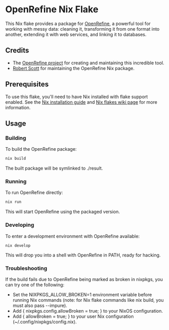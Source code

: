 # OpenRefine Nix Flake

This Nix flake provides a package for [OpenRefine](https://openrefine.org/), a powerful tool for working with messy data: cleaning it, transforming it from one format into another, extending it with web services, and linking it to databases.

## Credits

- The [OpenRefine project](https://openrefine.org/) for creating and maintaining this incredible tool.
- [Robert Scott](mailto:code@humanleg.org.uk) for maintaining the OpenRefine Nix package.

## Prerequisites

To use this flake, you'll need to have Nix installed with flake support enabled. See the [Nix installation guide](https://nixos.org/download.html) and [Nix flakes wiki page](https://nixos.wiki/wiki/Flakes) for more information.

## Usage

### Building

To build the OpenRefine package:

```bash
nix build
```

The built package will be symlinked to ./result.

### Running

To run OpenRefine directly:

```bash
nix run
```

This will start OpenRefine using the packaged version.

### Developing

To enter a development environment with OpenRefine available:
```
nix develop
```

This will drop you into a shell with OpenRefine in PATH, ready for hacking.

### Troubleshooting

If the build fails due to OpenRefine being marked as broken in nixpkgs, you can try one of the following:

- Set the NIXPKGS_ALLOW_BROKEN=1 environment variable before running Nix commands (note: for Nix flake commands like nix build, you must also pass --impure).
- Add { nixpkgs.config.allowBroken = true; } to your NixOS configuration.
- Add { allowBroken = true; } to your user Nix configuration (~/.config/nixpkgs/config.nix).
